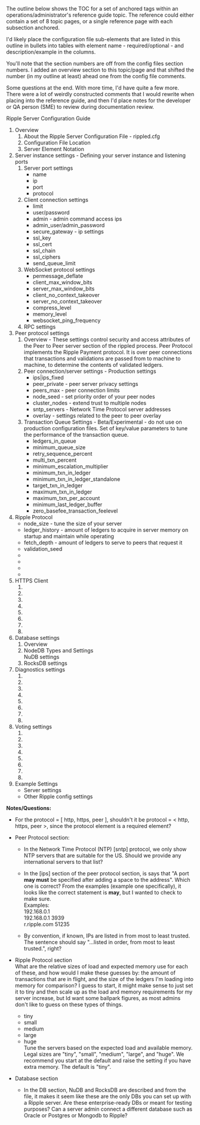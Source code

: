 The outline below shows the TOC for a set of anchored tags within an operations/administrator's reference guide topic. The reference could either contain a set of 8 topic pages, or a single reference page with each subsection anchored. 

I'd likely place the configuration file sub-elements that are listed in this outline in bullets into tables with 
element name - required/optional - and description/example in the columns. 

You'll note that the section numbers are off from the config files section numbers. I added an overview section to this topic/page and that shifted the number (in my outline at least) ahead one from the config file comments.

Some questions at the end. With more time, I'd have quite a few more. There were a lot of weirdly constructed comments that I would rewrite when placing into the reference guide, and then I'd place notes for the developer or QA person (SME) to review during documentation review.


Ripple Server Configuration Guide

<ol>
  <li>Overview
  <ol>
     <li>About the Ripple Server Configuration File - rippled.cfg</li>
     <li>Configuration File Location</li>
     <li>Server Element Notation</li>
  </ol>
  </li>
  <li>Server instance settings - Defining your server instance and listening ports 
     <ol>
       <li>Server port settings
         <ul>
            <li>name</li>
            <li>ip</li>
            <li>port</li>
            <li>protocol</li>
         </ul>
        </li>
        <li>Client connection settings
            <ul>
            <li>limit</li>
            <li>user/password</li>
            <li>admin - admin command access ips</li>
            <li>admin_user/admin_password</li>
            <li>secure_gateway - ip settings</li>
            <li>ssl_key</li>
            <li>ssl_cert</li>
            <li>ssl_chain</li>
            <li>ssl_ciphers</li> 
            <li>send_queue_limit</li>
          </ul>
        </li>
        <li>WebSocket protocol settings
          <ul>
            <li>permessage_deflate</li>
            <li>client_max_window_bits</li>
            <li>server_max_window_bits</li>
            <li>client_no_context_takeover</li>
            <li>server_no_context_takeover</li>
            <li>compress_level</li>
            <li>memory_level</li>
            <li>websocket_ping_frequency</li>
          </ul>
        </li>
        <li>RPC settings        
        </li>
      </ol>
  </li>
  <li>Peer protocol settings
     <ol>
        <li>Overview - These settings control security and access attributes of the Peer to Peer server section of the rippled process. Peer Protocol implements the Ripple Payment protocol. It is over peer connections that transactions and validations are passed from to machine to machine, to determine the contents of validated ledgers.</li>
        <li>Peer connection/server settings - Production settings
           <ul>
             <li>ips|ips_fixed</li>
             <li>peer_private - peer server privacy settings</li>
             <li>peers_max - peer connection limits</li>
             <li>node_seed - set priority order of your peer nodes</li>
             <li>cluster_nodes - extend trust to multiple nodes</li>
             <li>sntp_servers - Network Time Protocol server addresses</li>
             <li>overlay - settings related to the peer to peer overlay</li>
          </ul>
        </li>
        <li>Transaction Queue Settings - Beta/Experimental - do not use on production configuration files. Set of key/value parameters to tune the performance of the transaction queue.
          <ul>
             <li>ledgers_in_queue</li>
             <li>minimum_queue_size</li>
             <li>retry_sequence_percent</li>
             <li>multi_txn_percent</li>
             <li>minimum_escalation_multiplier</li>
             <li>minimum_txn_in_ledger</li>
             <li>minimum_txn_in_ledger_standalone</li>
             <li>target_txn_in_ledger</li>
             <li>maximum_txn_in_ledger</li>
             <li>maximum_txn_per_account</li>
             <li>minimum_last_ledger_buffer</li>
             <li>zero_basefee_transaction_feelevel</li>
           </ul>          
        </li> 
     </ol>
  </li>  
  <li>Ripple Protocol
     <ul>
        <li>node_size - tune the size of your server</li>
        <li>ledger_history - amount of ledgers to acquire in server memory on startup and maintain while operating</li>
        <li>fetch_depth - amount of ledgers to serve to peers that request it</li>
        <li>validation_seed</li>
        <li></li>
        <li></li>
        <li></li>
        <li></li>
     </ul>  
  </li>
  <li>HTTPS Client
     <ol>
        <li></li>
        <li></li>
        <li></li>
        <li></li>
        <li></li>
        <li></li>
        <li></li>
        <li></li>
     </ol>
  </li>
  <li>Database settings
     <ol>
        <li>Overview</li>
        <li>NodeDB Types and Settings</li
        <li>NuDB settings</li>
        <li>RocksDB settings</li>
     </ol>
  </li>
  <li>Diagnostics settings
     <ol>
        <li></li>
        <li></li>
        <li></li>
        <li></li>
        <li></li>
        <li></li>
        <li></li>
        <li></li>
     </ol>
  </li>
  <li>Voting settings
     <ol>
        <li></li>
        <li></li>
        <li></li>
        <li></li>
        <li></li>
        <li></li>
        <li></li>
        <li></li>
     </ol>
  </li>
  <li>Example Settings
       <ul>
        <li>Server settings</li>                 
        <li>Other Ripple config settings</li>
      </ul>
   </li>
</ol>

**Notes/Questions:**  

* For the protocol = [ http, https, peer ], shouldn't it be protocol = < http, https, peer >, since the protocol element is a required element?


* Peer Protocol section:

  * In the Network Time Protocol (NTP) [sntp] protocol, we only show NTP servers that are suitable for the US. Should we provide any international servers to that list?
  
  * In the [ips] section of the peer protocol section, is says that "A port **may must** be specified after adding a space to the address". Which one is correct? From the examples (example one specifically), it looks like the correct statement is **may**, but I wanted to check to make sure.  
Examples:  
192.168.0.1  
192.168.0.1 3939  
r.ripple.com 51235

  * By convention, if known, IPs are listed in from most to least trusted.  
The sentence should say "...listed in order, from most to least trusted.", right?

* Ripple Protocol section   
What are the relative sizes of load and expected memory use for each of these, and how would I make these guesses by: the amount of transactions that are in flight, and the size of the ledgers I'm loading into memory for comparison? I guess to start, it might make sense to just set it to tiny and then scale up as the load and memory requirements for my server increase, but Id want some ballpark figures, as most admins don't like to guess on these types of things. 
  * tiny  
  * small 
  * medium 
  * large 
  * huge  
Tune the servers based on the expected load and available memory. Legal sizes are "tiny", "small", "medium", "large", and "huge". We recommend you start at the default and raise the setting if you have extra memory. The default is "tiny".


* Database section

  * In the DB section, NuDB and RocksDB are described and from the file, it makes it seem like these are the only DBs you can set up with a Ripple server. 
  Are these enterprise-ready DBs or meant for testing purposes? 
  Can a server admin connect a different database such as Oracle or Postgres or Mongodb to Ripple? 
